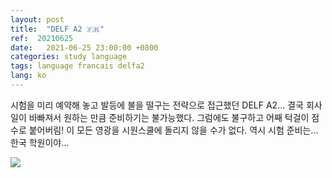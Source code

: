 ```yaml
---
layout: post
title:  "DELF A2 🇫🇷"
ref:  20210625
date:   2021-06-25 23:00:00 +0800
categories: study language
tags: language francais delfa2
lang: ko
---
```


시험을 미리 예약해 놓고 발등에 불을 떨구는 전략으로 접근했던 DELF A2... 결국 회사일이 바빠져서 원하는 만큼 준비하기는 불가능했다. 그럼에도 불구하고 어째 턱걸이 점수로 붙어버림! 이 모든 영광을 시원스쿨에 돌리지 않을 수가 없다. 역시 시험 준비는... 한국 학원이야...

![](https://imagedelivery.net/GKkFz-wIbGi7-x1eJxOxvw/69a3af22-fe90-44f0-e634-b0ccc7e32700/public)
